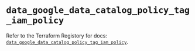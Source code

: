 # `data_google_data_catalog_policy_tag_iam_policy`

Refer to the Terraform Registory for docs: [`data_google_data_catalog_policy_tag_iam_policy`](https://registry.terraform.io/providers/hashicorp/google/5.2.0/docs/data-sources/data_catalog_policy_tag_iam_policy).

